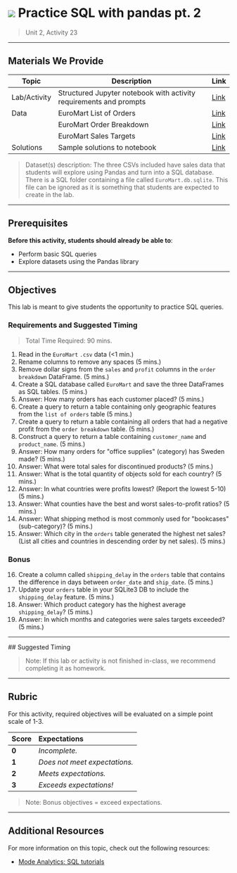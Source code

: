 <!---
Questions? Comments?:

1. Log an issue to this repo to alert us of a problem.
2. Suggest an edit yourself by forking this repo, making edits, and submitting a pull request with your changes back to our master branch.
3. Reach out to the data team on Slack and share your thoughts!

--->

# ![](https://ga-dash.s3.amazonaws.com/production/assets/logo-9f88ae6c9c3871690e33280fcf557f33.png) Practice SQL with pandas pt. 2

> Unit 2, Activity 23

<!--- Unit and sequence information. This template is an instructor-facing description for a given activity or lab. --->

---

## Materials We Provide

<!--- This section is a table of contents for the activity. The table structure breaks down repo resources into types, distinguishing between  notebooks and supporting materials. Note that the table below demonstrates the total possible range of materials; most lessons won't require all of the categories below. Also note that every item in the repo should get its own line and link, like the example shown for data. --->

| Topic | Description | Link |
| --- | --- | --- |
| Lab/Activity | Structured Jupyter notebook with activity requirements and prompts | [Link](./sql-with-pandas-pt2.ipynb)|
| Data | EuroMart List of Orders | [Link](./datasets/csv/EuroMart-ListOfOrders.csv)|
|      | EuroMart Order Breakdown | [Link](./datasets/csv/EuroMart-OrderBreakdown.csv)|
|      | EuroMart Sales Targets | [Link](./datasets/csv/EuroMart-SalesTargets.csv)|
| Solutions | Sample solutions to notebook | [Link](./solution-code/sql-with-pandas-pt2-solutions.ipynb)|

> Dataset(s) description: The three CSVs included have sales data that students will explore using Pandas and turn into a SQL database. There is a SQL folder containing a file called `EuroMart.db.sqlite`. This file can be ignored as it is something that students are expected to create in the lab.

---

## Prerequisites

<!--- This section explains the relevant prerequisites; in other words, what do students need to know to be able to benefit and perform the tasks required in this activity/lab? List all relevant skills or prior learning objectives --->

**Before this activity, students should already be able to**:

- Perform basic SQL queries
- Explore datasets using the Pandas library

---

## Objectives

<!--- This section lists the learning objectives of the activity or lab.  --->

This lab is meant to give students the opportunity to practice SQL queries.

<!--- This section lists the exact requirements students have to perform in order to "complete" the activity.  --->

### Requirements and Suggested Timing

> Total Time Required: 90 mins.

1. Read in the `EuroMart` `.csv` data (<1 min.)
2. Rename columns to remove any spaces (5 mins.)
3. Remove dollar signs from the `sales` and `profit` columns in the `order breakdown` DataFrame. (5 mins.)
4. Create a SQL database called `EuroMart` and save the three DataFrames as SQL tables. (5 mins.)
5. Answer: How many orders has each customer placed? (5 mins.)
6. Create a query to return a table containing only geographic features from the `list of orders` table (5 mins.)
7. Create a query to return a table containing all orders that had a negative profit from the `order breakdown` table. (5 mins.)
8. Construct a query to return a table containing `customer_name` and `product_name`. (5 mins.)
9. Answer: How many orders for "office supplies" (category) has Sweden made? (5 mins.)
10. Answer: What were total sales for discontinued products? (5 mins.)
11. Answer: What is the total quantity of objects sold for each country? (5 mins.)
12. Answer: In what countries were profits lowest? (Report the lowest 5-10) (5 mins.)
13. Answer: What counties have the best and worst sales-to-profit ratios? (5 mins.)
14. Answer: What shipping method is most commonly used for "bookcases" (sub-category)? (5 mins.)
15. Answer: Which city in the `orders` table generated the highest net sales? (List all cities and countries in descending order by net sales). (5 mins.)

<!--- If there are any bonus objectives, list them here. Bonus objectives are items that are not officially required in order to "complete" a given activity, but are provided as suggested enrichment for students who want additional challenges.--->

### Bonus

16. Create a column called `shipping_delay` in the `orders` table that contains the difference in days between `order_date` and `ship_date`. (5 mins.)
17. Update your `orders` table in your SQLite3 DB to include the `shipping_delay` feature. (5 mins.)
18. Answer: Which product category has the highest average `shipping_delay`? (5 mins.)
19. Answer: In which months and categories were sales targets exceeded? (5 mins.)

---
<!--->
## Suggested Timing

<!--- This section outlines the lesson plan with relevant sections and subsections, providing both the total time required as well as suggestions for timing in each section --->
<!---
> Total Time Required: 90 min

- **Objective 1** (estimated: 20 mins)
- **Objective 2** (estimated: 30 mins)
- **Objective 3** (estimated: 40 mins)

--->
> Note: If this lab or activity is not finished in-class, we recommend completing it as homework.

---

## Rubric

For this activity, required objectives will be evaluated on a simple point scale of 1-3.

Score | Expectations
:--- | :---
**0** | _Incomplete._
**1** | _Does not meet expectations._
**2** | _Meets expectations._
**3** | _Exceeds expectations!_

> Note: Bonus objectives = exceed expectations.

---

## Additional Resources

<!--- List of potential sources that may help or inform the students' ability to complete the tasks required. This might include reference sites, examples, or tutorials for "getting started." --->

For more information on this topic, check out the following resources:

- [Mode Analytics: SQL tutorials](https://community.modeanalytics.com/sql/tutorial/introduction-to-sql/)